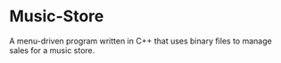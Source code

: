 # Music-Store
A menu-driven program written in C++ that uses binary files to manage sales for a music store.
